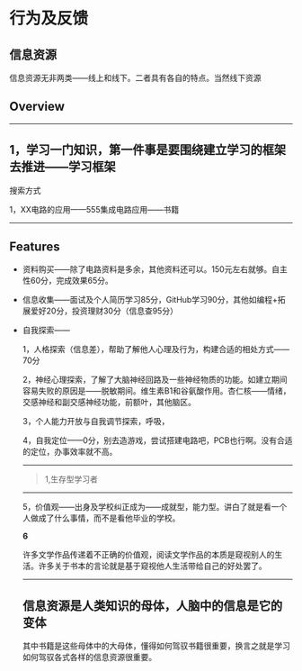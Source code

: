 # 行为及反馈

## 信息资源

信息资源无非两类——线上和线下。二者具有各自的特点。当然线下资源


## Overview
---
1，学习一门知识，第一件事是要围绕建立学习的框架去推进——学习框架
---
搜索方式


1，XX电路的应用——555集成电路应用——书籍

---

## Features
- 资料购买——除了电路资料是多余，其他资料还可以。150元左右就够。自主性60分，完成效果65分。
- 信息收集——面试及个人简历学习85分，GitHub学习90分，其他如编程+拓展爱好20分，投资理财30分（信息查95分）
- 自我探索——

  1，人格探索（信息差），帮助了解他人心理及行为，构建合适的相处方式——70分
  
  2，神经心理探索，了解了大脑神经回路及一些神经物质的功能。如建立期间容易失败的原因是——脱敏期间。维生素B1和谷氨酸作用。杏仁核——情绪，交感神经和副交感神经功能，前额叶，其他脑区。

  3，个人能力开放与自我调节探索，呼吸，
  
  4，自我定位——0分，别去造游戏，尝试搭建电路吧，PCB也行啊。没有合适的定位，办事效率就不高。
  ***
  > 1,生存型学习者
  ***
  5，价值观——出身及学校纠正成为——成就型，能力型。讲白了就是看一个人做成了什么事情，而不是看他毕业的学校。
  
  **6**

  许多文学作品传递着不正确的价值观，阅读文学作品的本质是窥视别人的生活。许多关于书本的言论就是基于窥视他人生活带给自己的好处罢了。

  ---

  ## 信息资源是人类知识的母体，人脑中的信息是它的变体

  其中书籍是这些母体中的大母体，懂得如何驾驭书籍很重要，换言之就是学习如何驾驭各式各样的信息资源很重要。

  

          
